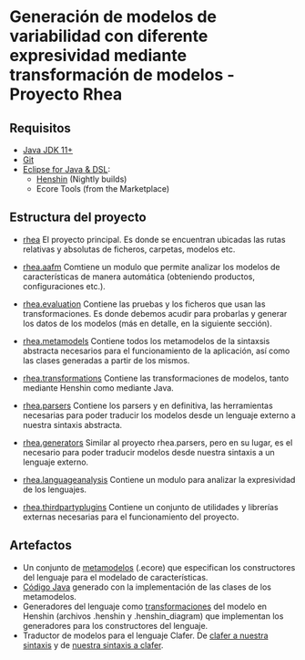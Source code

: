 # Generación de modelos de variabilidad con diferente expresividad mediante transformación de modelos - Proyecto Rhea

## Requisitos
- [Java JDK 11+](https://www.oracle.com/java/)
- [Git](https://git-scm.com/)
- [Eclipse for Java & DSL](https://www.eclipse.org/):
  - [Henshin](https://www.eclipse.org/henshin/) (Nightly builds)
  - Ecore Tools (from the Marketplace)

## Estructura del proyecto
* [rhea]()
El proyecto principal. Es donde se encuentran ubicadas las rutas relativas y absolutas de ficheros, carpetas, modelos etc.

* [rhea.aafm](https://github.com/CAOSD-group/rhea/tree/main/rhea.aafm)
Comtiene un modulo que permite analizar los modelos de características de manera automática (obteniendo productos, configuraciones etc.).

* [rhea.evaluation](https://github.com/CAOSD-group/rhea/tree/main/rhea.evaluation)
Contiene las pruebas y los ficheros que usan las transformaciones. Es donde debemos acudir para probarlas y generar los datos de los modelos (más en detalle, en la siguiente sección).

* [rhea.metamodels](https://github.com/CAOSD-group/rhea/tree/main/rhea.metamodels)
Contiene todos los metamodelos de la sintaxsis abstracta necesarios para el funcionamiento de la aplicación, así como las clases generadas a partir de los mismos.

* [rhea.transformations](https://github.com/CAOSD-group/rhea/tree/main/rhea.transformations)
Contiene las transformaciones de modelos, tanto mediante Henshin como mediante Java.

* [rhea.parsers](https://github.com/CAOSD-group/rhea/tree/main/rhea.parsers)
Contiene los parsers y en definitiva, las herramientas necesarias para poder traducir los modelos desde un lenguaje externo a nuestra sintaxis abstracta.

* [rhea.generators](https://github.com/CAOSD-group/rhea/tree/main/rhea.generators)
Similar al proyecto rhea.parsers, pero en su lugar, es el necesario para poder traducir modelos desde nuestra sintaxis a un lenguaje externo.

* [rhea.languageanalysis](https://github.com/CAOSD-group/rhea/tree/main/rhea.languageanalysis)
Contiene un modulo para analizar la expresividad de los lenguajes.

* [rhea.thirdpartyplugins](https://github.com/CAOSD-group/rhea/tree/main/rhea.thirdpartyplugins)
Contiene un conjunto de utilidades y librerías externas necesarias para el funcionamiento del proyecto.

## Artefactos
* Un conjunto de [metamodelos](https://github.com/CAOSD-group/rhea/tree/main/rhea.metamodels/metamodels) (.ecore) que especifican los constructores del lenguaje para el modelado de características.
* [Código Java](https://github.com/CAOSD-group/rhea/tree/main/rhea.metamodels/src/rhea/metamodels) generado con la implementación de las clases de los metamodelos.
* Generadores del lenguaje como [transformaciones](https://github.com/CAOSD-group/rhea/tree/main/rhea.transformations/languagegenerators) del modelo en Henshin (archivos .henshin y .henshin_diagram) que implementan los generadores para los constructores del lenguaje.
*  Traductor de modelos para el lenguaje Clafer. De [clafer a nuestra sintaxis](https://github.com/CAOSD-group/rhea/tree/main/rhea.parsers/src/rhea/parsers/clafer) y de [nuestra sintaxis a clafer](https://github.com/CAOSD-group/rhea/tree/main/rhea.generators/src/rhea/generators).
